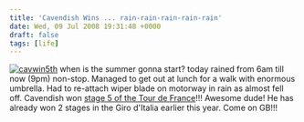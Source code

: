 ```yaml
---
title: 'Cavendish Wins ... rain-rain-rain-rain-rain'
date: Wed, 09 Jul 2008 19:31:48 +0000
draft: false
tags: [life]
---
```


[![](/shared/2008/07/cavwin5th-300x2191.jpg "cavwin5th")](/shared/2008/07/cavwin5th.jpg) when is the summer gonna start? today rained from 6am till now (9pm) non-stop. Managed to get out at lunch for a walk with enormous umbrella. Had to re-attach wiper blade on motorway in rain as almost fell off. Cavendish won [stage 5 of the Tour de France](http://www.cyclingnews.com/road/2008/tour08/?id=results/tour085)!!! Awesome dude! He has already won 2 stages in the Giro d'Italia earlier this year. Come on GB!!!
